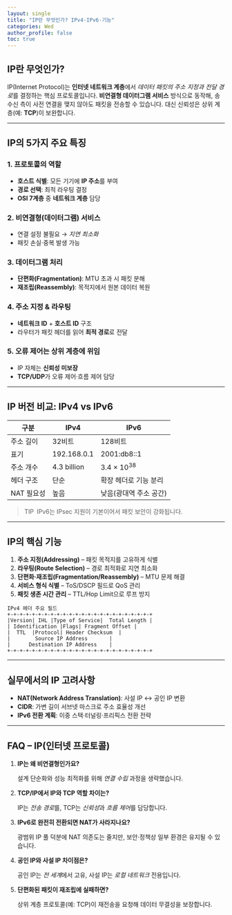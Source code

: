 ```yaml
---
layout: single
title: "IP란 무엇인가? IPv4·IPv6·기능"
categories: Wed
author_profile: false
toc: true
---
```


## IP란 무엇인가?

IP(Internet Protocol)는 **인터넷 네트워크 계층**에서 *데이터 패킷의 주소 지정과 전달 경로*를 결정하는 핵심 프로토콜입니다. **비연결형 데이터그램 서비스** 방식으로 동작해, 송수신 측이 사전 연결을 맺지 않아도 패킷을 전송할 수 있습니다. 대신 신뢰성은 상위 계층(예: **TCP**)이 보완합니다.

------

## IP의 5가지 주요 특징

### 1. 프로토콜의 역할

- **호스트 식별**: 모든 기기에 **IP 주소**를 부여
- **경로 선택**: 최적 라우팅 결정
- **OSI 7계층** 중 **네트워크 계층** 담당

### 2. 비연결형(데이터그램) 서비스

- 연결 설정 불필요 → *지연 최소화*
- 패킷 손실·중복 발생 가능

### 3. 데이터그램 처리

- **단편화(Fragmentation)**: MTU 초과 시 패킷 분해
- **재조립(Reassembly)**: 목적지에서 원본 데이터 복원

### 4. 주소 지정 & 라우팅

- **네트워크 ID** + **호스트 ID** 구조
- 라우터가 패킷 헤더를 읽어 **최적 경로**로 전달

### 5. 오류 제어는 상위 계층에 위임

- IP 자체는 **신뢰성 미보장**
- **TCP/UDP**가 오류 제어·흐름 제어 담당

------

## IP 버전 비교: IPv4 vs IPv6

| 구분       | IPv4        | IPv6                   |
| ---------- | ----------- | ---------------------- |
| 주소 길이  | 32비트      | 128비트                |
| 표기       | 192.168.0.1 | 2001:db8::1            |
| 주소 개수  | 4.3 billion | 3.4 × 10<sup>38</sup>  |
| 헤더 구조  | 단순        | 확장 헤더로 기능 분리  |
| NAT 필요성 | 높음        | 낮음(광대역 주소 공간) |

> TIP IPv6는 IPsec 지원이 기본이어서 패킷 보안이 강화됩니다.

------

## IP의 핵심 기능

1. **주소 지정(Addressing)** – 패킷 목적지를 고유하게 식별
2. **라우팅(Route Selection)** – 경로 최적화로 지연 최소화
3. **단편화·재조립(Fragmentation/Reassembly)** – MTU 문제 해결
4. **서비스 형식 식별** – ToS/DSCP 필드로 QoS 관리
5. **패킷 생존 시간 관리** – TTL/Hop Limit으로 루프 방지

```
IPv4 헤더 주요 필드
+-+-+-+-+-+-+-+-+-+-+-+-+-+-+-+-+-+-+-+-+-+-+-+
|Version| IHL |Type of Service|  Total Length |
| Identification |Flags| Fragment Offset |
|  TTL  |Protocol| Header Checksum  |
|        Source IP Address       |
|      Destination IP Address    |
+-+-+-+-+-+-+-+-+-+-+-+-+-+-+-+-+-+-+-+-+-+-+-+
```

------

## 실무에서의 IP 고려사항

- **NAT(Network Address Translation)**: 사설 IP ↔ 공인 IP 변환
- **CIDR**: 가변 길이 서브넷 마스크로 주소 효율성 개선
- **IPv6 전환 계획**: 이중 스택·터널링·프리픽스 전환 전략

------

## FAQ – IP(인터넷 프로토콜)

1. **IP는 왜 비연결형인가요?**

   설계 단순화와 성능 최적화를 위해 *연결 수립* 과정을 생략했습니다.

2. **TCP/IP에서 IP와 TCP 역할 차이는?**

   IP는 *전송 경로*를, TCP는 *신뢰성*과 *흐름 제어*를 담당합니다.

3. **IPv6로 완전히 전환되면 NAT가 사라지나요?**

   광범위 IP 풀 덕분에 NAT 의존도는 줄지만, 보안·정책상 일부 환경은 유지될 수 있습니다.

4. **공인 IP와 사설 IP 차이점은?**

   공인 IP는 *전 세계*에서 고유, 사설 IP는 *로컬 네트워크* 전용입니다.

5. **단편화된 패킷이 재조립에 실패하면?**

   상위 계층 프로토콜(예: TCP)이 재전송을 요청해 데이터 무결성을 보장합니다.
